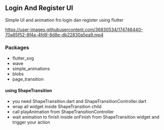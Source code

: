 ## Login And Register UI
Simple UI and animation fro login dan register using flutter



https://user-images.githubusercontent.com/36830534/174746440-70a85f52-8f4a-4fd9-8d8e-db22830a5ea9.mp4



### Packages
- flutter_svg
- wave
- simple_animations
- blobs
- page_transition

#### using ShapeTransition
- you need ShapeTransition.dart and ShapeTransitionController.dart
- wrap all widget inside ShapeTransition child
- call playAnimation from ShapeTransitionController
- wait animation to finish inside onFinish from ShapeTransition widget and trigger your action
